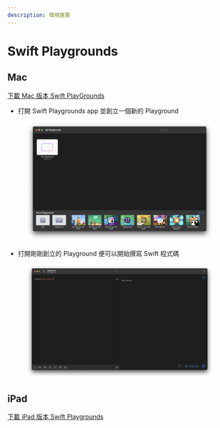 ```yaml
---
description: 環境建置
---
```


# Swift Playgrounds

## Mac

[下載 Mac 版本 Swift PlayGrounds](https://apps.apple.com/tw/app/id1496833156)

* 打開 Swift Playgrounds app 並創立一個新的 Playground

<figure><img src=".gitbook/assets/Screenshot 2023-06-28 at 9.37.20 PM.png" alt=""><figcaption></figcaption></figure>

* 打開剛剛創立的 Playground 便可以開始撰寫 Swift 程式碼

<figure><img src=".gitbook/assets/Screenshot 2023-06-28 at 9.41.02 PM.png" alt=""><figcaption></figcaption></figure>

## iPad

[下載 iPad 版本 Swift Playgrounds](https://apps.apple.com/tw/app/id908519492)
